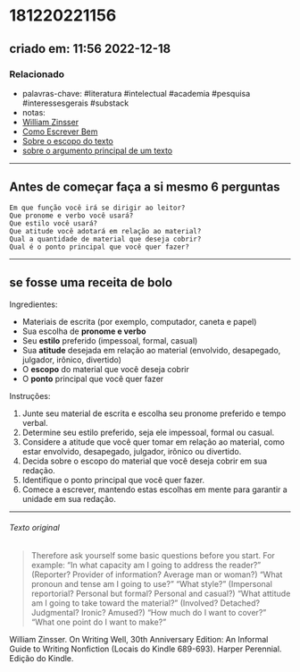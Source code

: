 # 181220221156
## criado em: 11:56 2022-12-18

### Relacionado
- palavras-chave: #literatura #intelectual #academia #pesquisa #interessesgerais #substack
- notas: 
- [William Zinsser](../4%20-%20REF%20BIBLIOGRÁFICA/William%20Zinsser.md)
- [Como Escrever Bem](Como%20Escrever%20Bem.md)
- [Sobre o escopo do texto](Sobre%20o%20escopo%20do%20texto)
- [sobre o argumento principal de um texto](sobre%20o%20argumento%20principal%20de%20um%20texto)
---
## Antes de começar faça a si mesmo 6 perguntas

	Em que função você irá se dirigir ao leitor?
    Que pronome e verbo você usará?
    Que estilo você usará?
    Que atitude você adotará em relação ao material?
    Qual a quantidade de material que deseja cobrir?
    Qual é o ponto principal que você quer fazer?

---
## se fosse uma receita de bolo

Ingredientes:

- Materiais de escrita (por exemplo, computador, caneta e papel)
- Sua escolha de **pronome e verbo**
- Seu **estilo** preferido (impessoal, formal, casual)
- Sua **atitude** desejada em relação ao material (envolvido, desapegado, julgador, irônico, divertido)
- O **escopo** do material que você deseja cobrir
- O **ponto** principal que você quer fazer

Instruções:

1.  Junte seu material de escrita e escolha seu pronome preferido e tempo verbal.
2.  Determine seu estilo preferido, seja ele impessoal, formal ou casual.
3.  Considere a atitude que você quer tomar em relação ao material, como estar envolvido, desapegado, julgador, irônico ou divertido.
4.  Decida sobre o escopo do material que você deseja cobrir em sua redação.
5.  Identifique o ponto principal que você quer fazer.
6.  Comece a escrever, mantendo estas escolhas em mente para garantir a unidade em sua redação.
---

###### Texto original
>Therefore ask yourself some basic questions before you start. For example: “In what capacity am I going to address the reader?” (Reporter? Provider of information? Average man or woman?) “What pronoun and tense am I going to use?” “What style?” (Impersonal reportorial? Personal but formal? Personal and casual?) “What attitude am I going to take toward the material?” (Involved? Detached? Judgmental? Ironic? Amused?) “How much do I want to cover?” “What one point do I want to make?”

William Zinsser. On Writing Well, 30th Anniversary Edition: An Informal Guide to Writing Nonfiction (Locais do Kindle 689-693). Harper Perennial. Edição do Kindle. 